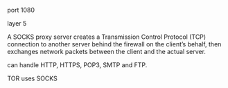 
port 1080

layer 5 

A SOCKS proxy server creates a Transmission Control Protocol (TCP) connection to another server behind the firewall on 
the client’s behalf, then exchanges network packets between the client and the actual server.

can handle HTTP, HTTPS, POP3, SMTP and FTP.

TOR uses SOCKS
